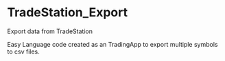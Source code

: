 # TradeStation_Export
Export data from TradeStation

Easy Language code created as an TradingApp to export multiple symbols to csv files.

